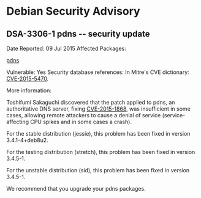 
Debian Security Advisory
========================


DSA-3306-1 pdns -- security update
----------------------------------



Date Reported:
09 Jul 2015
Affected Packages:

[pdns](https://packages.debian.org/src:pdns)

Vulnerable:
Yes
Security database references:
In Mitre's CVE dictionary: [CVE-2015-5470](https://security-tracker.debian.org/tracker/CVE-2015-5470).  

More information:

Toshifumi Sakaguchi discovered that the patch applied to pdns, an
authoritative DNS server, fixing
[CVE-2015-1868](https://security-tracker.debian.org/tracker/CVE-2015-1868), was insufficient in
some cases, allowing remote attackers to cause a denial of service
(service-affecting CPU spikes and in some cases a crash).


For the stable distribution (jessie), this problem has been fixed in
version 3.4.1-4+deb8u2.


For the testing distribution (stretch), this problem has been fixed
in version 3.4.5-1.


For the unstable distribution (sid), this problem has been fixed in
version 3.4.5-1.


We recommend that you upgrade your pdns packages.





